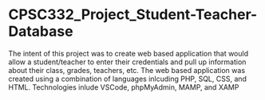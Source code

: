 # CPSC332_Project_Student-Teacher-Database

The intent of this project was to create web based application that would allow a student/teacher to enter their credentials and pull up information about their class, grades, teachers, etc.
The web based application was created using a combination of languages inlcuding PHP, SQL, CSS, and HTML. 
Technologies inlude VSCode, phpMyAdmin, MAMP, and XAMP
